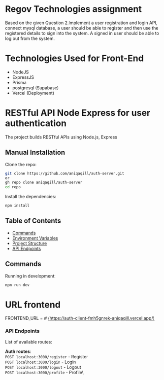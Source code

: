# Regov Technologies assignment
Based on the given Question 2.Implement a user registration and login API, connect mysql database, a user should be able to register and then use the registered details to sign into the system. A signed in user should be able to log out from the system.

# Technologies Used for Front-End
- NodeJS
- ExpressJS
- Prisma 
- postgresql (Supabase)
- Vercel (Deployment)

# RESTful API Node Express for user authentication
The project builds RESTful APIs using Node.js, Express

## Manual Installation
Clone the repo:

```bash
git clone https://github.com/aniqaqill/auth-server.git
or
gh repo clone aniqaqill/auth-server
cd repo
```

Install the dependencies:

```bash
npm install
```
## Table of Contents

- [Commands](#commands)
- [Environment Variables](#environment-variables)
- [Project Structure](#project-structure)
- [API Endpoints](#api-endpoints)

## Commands

Running in development:

```bash
npm run dev
```

# URL frontend
FRONTEND_URL = # 
[(https://auth-client-fmh5gnrek-aniqaqill.vercel.app/)](https://auth-server-production-84ee.up.railway.app/)


### API Endpoints

List of available routes:

**Auth routes**:\
`POST localhost:3000/register` - Register\
`POST localhost:3000/login` - Login\
`POST localhost:3000/logout` - Logout\
`POST localhost:3000/profile` - Profile\
